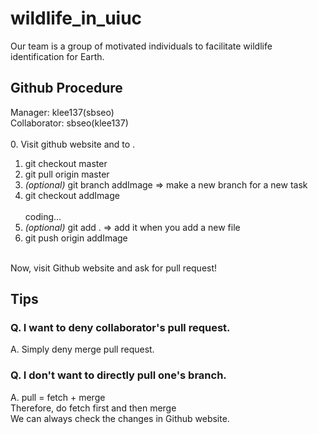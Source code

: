 # wildlife_in_uiuc
Our team is a group of motivated individuals to facilitate wildlife identification for Earth. <br />

## Github Procedure
Manager: klee137(sbseo) <br />
Collaborator: sbseo(klee137) <br />
<br />
0. Visit github website and <merge pull request> to <master branch>.
1. git checkout master<br />
2. git pull origin master <br />
3. _(optional)_ git branch addImage => make a new branch for a new task <br /> 
4. git checkout addImage <br /> 
<br /> coding... <br />
4. _(optional)_ git add .  => add it when you add a new file<br /> 
5. git push origin addImage
<br /> 
Now, visit Github website and ask for pull request!
  
## Tips
### Q. I want to deny collaborator's pull request.
A. Simply deny merge pull request.

### Q. I don't want to directly pull one's branch. 
A. pull = fetch + merge <br />
Therefore, do fetch first and then merge <br />
We can always check the changes in Github website. 
